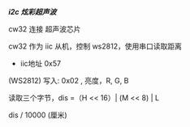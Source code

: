 ***i2c 炫彩超声波***

cw32 连接 超声波芯片

cw32 作为 iic 从机，控制 ws2812，使用串口读取距离

- iic地址 0x57

(WS2812)  写入:  0x02 , 亮度，R, G, B

读取三个字节，dis =（H << 16）|  (M << 8)  |  L

dis / 10000 (厘米)






